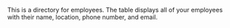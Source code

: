 This is a directory for employees. The table displays all of your employees with their name, location, phone number, and email.
